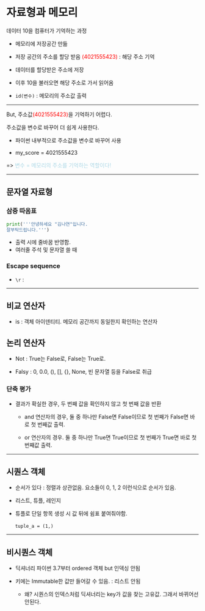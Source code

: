 # 자료형과 메모리

데이터 10을 컴퓨터가 기억하는 과정

- 메모리에 저장공간 만듦

- 저장 공간의 주소를 할당 받음 <span style='color:red'>(4021555423)</span> : 해당 주소 기억

- 데이터를 할당받은 주소에 저장

- 이후 10을 불러오면 해당 주소로 가서 읽어옴

- `id(변수)` : 메모리의 주소값 출력

---

But, 주소값<span style='color:red'>(4021555423)</span>을 기억하기 어렵다.

주소값을 변수로 바꾸어 더 쉽게 사용한다.

- 파이썬 내부적으로 주소값을 변수로 바꾸어 사용

- my_score = 4021555423

=> <span style='color:lightblue'>변수 = 메모리의 주소를 기억하는 역할이다!</span>

---

## 문자열 자료형

### 삼중 따옴표

```python
print('''안녕하세요 "김나연"입니다.
잘부탁드립니다.''')
```

- 출력 시에 줄바꿈 반영함.
- 여러줄 주석 및 문자열 쓸 때

### Escape sequence

- `\r` : 

---

## 비교 연산자

- is : 객체 아이덴티티. 메모리 공간까지 동일한지 확인하는 연산자

## 논리 연산자

- Not : True는 False로, False는 True로.

- Falsy : 0, 0.0, (), [], {}, None, 빈 문자열 등을 False로 취급

### 단축 평가

- 결과가 확실한 경우, 두 번째 값을 확인하지 않고 첫 번째 값을 반환
  
  - and 연산자의 경우, 둘 중 하나만 False면 False이므로 첫 번째가 False면 바로 첫 번째값 출력.
  
  - or 연산자의 경우. 둘 중 하나만 True면 True이므로 첫 번째가 True면 바로 첫 번째값 출력.

---

## 시퀀스 객체

- 순서가 있다 : 정렬과 상관없음. 요소들이 0, 1, 2 이런식으로 순서가 있음.

- 리스트, 튜플, 레인지

- 튜플로 단일 항목 생성 시 값 뒤에 쉼표 붙여줘야함.

    ` tuple_a = (1,)`

---

## 비시퀀스 객체

- 딕셔너리 파이썬 3.7부터 ordered 객체 but 인덱싱 안됨

- 키에는  Immutable한 값만 들어갈 수 있음. : 리스트 안됨
  
  - 왜? 시퀀스의 인덱스처럼 딕셔너리는 key가 값을 찾는 고유값. 그래서 바뀌어선 안된다. 
